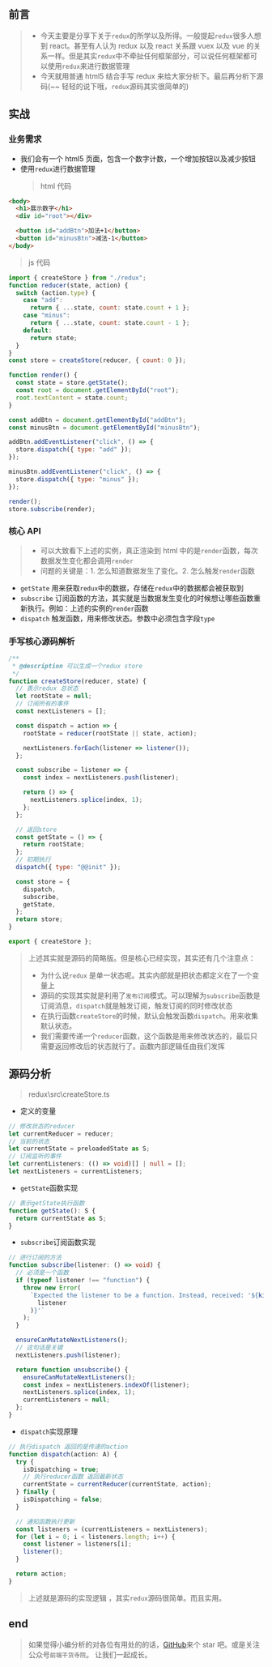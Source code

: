 ## 前言

> - 今天主要是分享下关于`redux`的所学以及所得。一般提起`redux`很多人想到 react。甚至有人认为 redux 以及 react 关系跟 vuex 以及 vue 的关系一样。但是其实`redux`中不牵扯任何框架部分，可以说任何框架都可以使用`redux`来进行数据管理
> - 今天就用普通 html5 结合手写 redux 来给大家分析下。最后再分析下源码(~~ 轻轻的说下哦，`redux`源码其实很简单的)

## 实战

### 业务需求

- 我们会有一个 html5 页面，包含一个数字计数，一个增加按钮以及减少按钮
- 使用`redux`进行数据管理
  > html 代码

```html
<body>
  <h1>展示数字</h1>
  <div id="root"></div>

  <button id="addBtn">加法+1</button>
  <button id="minusBtn">减法-1</button>
</body>
```

> js 代码

```js
import { createStore } from "./redux";
function reducer(state, action) {
  switch (action.type) {
    case "add":
      return { ...state, count: state.count + 1 };
    case "minus":
      return { ...state, count: state.count - 1 };
    default:
      return state;
  }
}
const store = createStore(reducer, { count: 0 });

function render() {
  const state = store.getState();
  const root = document.getElementById("root");
  root.textContent = state.count;
}

const addBtn = document.getElementById("addBtn");
const minusBtn = document.getElementById("minusBtn");

addBtn.addEventListener("click", () => {
  store.dispatch({ type: "add" });
});

minusBtn.addEventListener("click", () => {
  store.dispatch({ type: "minus" });
});

render();
store.subscribe(render);
```

### 核心 API

> - 可以大致看下上述的实例，真正渲染到 html 中的是`render`函数，每次数据发生变化都会调用`render`
> - 问题的关键是：1. 怎么知道数据发生了变化。2. 怎么触发`render`函数

- `getState` 用来获取`redux`中的数据，存储在`redux`中的数据都会被获取到
- `subscribe` 订阅函数的方法，其实就是当数据发生变化的时候想让哪些函数重新执行。例如：上述的实例的`render`函数
- `dispatch` 触发函数，用来修改状态。参数中必须包含字段`type`

### 手写核心源码解析

```js
/**
 * @description 可以生成一个redux store
 */
function createStore(reducer, state) {
  // 表示redux 总状态
  let rootState = null;
  // 订阅所有的事件
  const nextListeners = [];

  const dispatch = action => {
    rootState = reducer(rootState || state, action);

    nextListeners.forEach(listener => listener());
  };

  const subscribe = listener => {
    const index = nextListeners.push(listener);

    return () => {
      nextListeners.splice(index, 1);
    };
  };

  // 返回store
  const getState = () => {
    return rootState;
  };
  // 初期执行
  dispatch({ type: "@@init" });

  const store = {
    dispatch,
    subscribe,
    getState,
  };
  return store;
}

export { createStore };
```

> 上述其实就是源码的简略版。但是核心已经实现，其实还有几个注意点：
>
> - 为什么说`redux` 是单一状态呢。其实内部就是把状态都定义在了一个变量上
> - 源码的实现其实就是利用了`发布订阅`模式。可以理解为`subscribe`函数是订阅消息，`dispatch`就是触发订阅，触发订阅的同时修改状态
> - 在执行函数`createStore`的时候，默认会触发函数`dispatch`。用来收集默认状态。
> - 我们需要传递一个`reducer`函数，这个函数是用来修改状态的，最后只需要返回修改后的状态就行了。函数内部逻辑任由我们发挥

## 源码分析

> redux\src\createStore.ts

- 定义的变量

```ts
// 修改状态的reducer
let currentReducer = reducer;
// 当前的状态
let currentState = preloadedState as S;
// 订阅监听的事件
let currentListeners: (() => void)[] | null = [];
let nextListeners = currentListeners;
```

- `getState`函数实现

```ts
// 表示getState执行函数
function getState(): S {
  return currentState as S;
}
```

- `subscribe`订阅函数实现

```ts
// 进行订阅的方法
function subscribe(listener: () => void) {
  // 必须是一个函数
  if (typeof listener !== "function") {
    throw new Error(
      `Expected the listener to be a function. Instead, received: '${kindOf(
        listener
      )}'`
    );
  }

  ensureCanMutateNextListeners();
  // 这句话是关键
  nextListeners.push(listener);

  return function unsubscribe() {
    ensureCanMutateNextListeners();
    const index = nextListeners.indexOf(listener);
    nextListeners.splice(index, 1);
    currentListeners = null;
  };
}
```

- `dispatch`实现原理

```ts
// 执行dispatch 返回的是传递的action
function dispatch(action: A) {
  try {
    isDispatching = true;
    // 执行reducer函数 返回最新状态
    currentState = currentReducer(currentState, action);
  } finally {
    isDispatching = false;
  }

  // 通知函数执行更新
  const listeners = (currentListeners = nextListeners);
  for (let i = 0; i < listeners.length; i++) {
    const listener = listeners[i];
    listener();
  }

  return action;
}
```

> 上述就是源码的实现逻辑 ，其实`redux`源码很简单。而且实用。

## end

> 如果觉得小编分析的对各位有用处的的话，[GitHub](https://github.com/a572251465)来个 star 吧。或是关注公众号`前端干货寺院`。 让我们一起成长。
